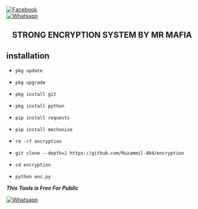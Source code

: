 

 

 

 

<b></b> </br> <br>[![Facebook](https://img.shields.io/badge/Facebook-MAFIA-blue?style=flat-square&logo=facebook)](https://www.facebook.com/fahadhussain007)<br> [![Whatsapp](https://img.shields.io/badge/Whatsapp-MAFIA-deepgreen?style=flat-square&logo=whatsapp)](https://wa.me/+923357355224)

 

 

 

 

 

 

 

 

 

 

 

<h2 align="center">  STRONG ENCRYPTION SYSTEM BY MR MAFIA </h2>

 

 

 

 

 

## <b>installation</b>

 

 

 

 

 

 

 

 

 

- `pkg update`

 

- `pkg upgrade`

 

- `pkg install git`

 

- `pkg install python`

 

- `pip install requests`

 

- `pip install mechanize`

 

- `rm -rf encryption`

 

- `git clone --depth=1 https://github.com/Muzammil-404/encryption`

 

- `cd encryption`

 

- `python enc.py`

 

 

 

 

 

 

 

 ___This Tools is Free For Public___</br>

 

 [![Whatsapp](https://img.shields.io/badge/Whatsapp-MAFIA-deepgreen?style=flat-square&logo=whatsapp)](https://wa.me/+923357355224)

 

 

 
